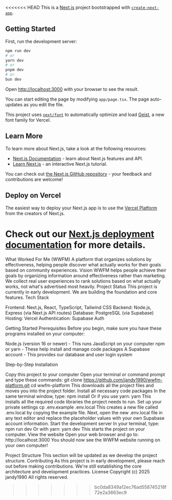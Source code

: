 <<<<<<< HEAD
This is a [Next.js](https://nextjs.org) project bootstrapped with [`create-next-app`](https://nextjs.org/docs/app/api-reference/cli/create-next-app).

## Getting Started

First, run the development server:

```bash
npm run dev
# or
yarn dev
# or
pnpm dev
# or
bun dev
```

Open [http://localhost:3000](http://localhost:3000) with your browser to see the result.

You can start editing the page by modifying `app/page.tsx`. The page auto-updates as you edit the file.

This project uses [`next/font`](https://nextjs.org/docs/app/building-your-application/optimizing/fonts) to automatically optimize and load [Geist](https://vercel.com/font), a new font family for Vercel.

## Learn More

To learn more about Next.js, take a look at the following resources:

- [Next.js Documentation](https://nextjs.org/docs) - learn about Next.js features and API.
- [Learn Next.js](https://nextjs.org/learn) - an interactive Next.js tutorial.

You can check out [the Next.js GitHub repository](https://github.com/vercel/next.js) - your feedback and contributions are welcome!

## Deploy on Vercel

The easiest way to deploy your Next.js app is to use the [Vercel Platform](https://vercel.com/new?utm_medium=default-template&filter=next.js&utm_source=create-next-app&utm_campaign=create-next-app-readme) from the creators of Next.js.

Check out our [Next.js deployment documentation](https://nextjs.org/docs/app/building-your-application/deploying) for more details.
=======
What Worked For Me (WWFM)
A platform that organizes solutions by effectiveness, helping people discover what actually works for their goals based on community experiences.
Vision
WWFM helps people achieve their goals by organizing information around effectiveness rather than marketing. We collect real user experiences to rank solutions based on what actually works, not what's advertised most heavily.
Project Status
This project is currently in early development. We are building the foundation and core features.
Tech Stack

Frontend: Next.js, React, TypeScript, Tailwind CSS
Backend: Node.js, Express (via Next.js API routes)
Database: PostgreSQL (via Supabase)
Hosting: Vercel
Authentication: Supabase Auth

Getting Started
Prerequisites
Before you begin, make sure you have these programs installed on your computer:

Node.js (version 16 or newer) - This runs JavaScript on your computer
npm or yarn - These help install and manage code packages
A Supabase account - This provides our database and user login system

Step-by-Step Installation

Copy this project to your computer
Open your terminal or command prompt and type these commands:
git clone https://github.com/jandy1990/wwfm-platform.git
cd wwfm-platform
This downloads all the project files and moves you into the project folder.
Install all necessary code packages
In the same terminal window, type:
npm install
Or if you use yarn:
yarn
This installs all the required code libraries the project needs to run.
Set up your private settings
cp .env.example .env.local
This creates a new file called .env.local by copying the example file.
Next, open the new .env.local file in any text editor and replace the placeholder values with your own Supabase account information.
Start the development server
In your terminal, type:
npm run dev
Or with yarn:
yarn dev
This starts the project on your computer.
View the website
Open your web browser and go to:
http://localhost:3000
You should now see the WWFM website running on your own computer!

Project Structure
This section will be updated as we develop the project structure.
Contributing
As this project is in early development, please reach out before making contributions. We're still establishing the core architecture and development practices.
License
Copyright (c) 2025 jandy1990
All rights reserved.
>>>>>>> bc0da8349a12ec76ad558745218f72e2a3663ec9
